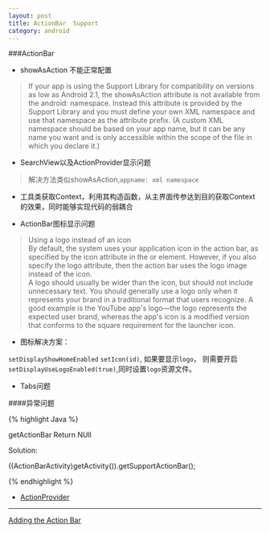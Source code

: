 ```yaml
---
layout: post
title: ActionBar  Support
category: android
---
```

###ActionBar

* showAsAction 不能正常配置        

> If your app is using the Support Library for compatibility on versions as low as Android 2.1, the showAsAction attribute is not available from the android: namespace. Instead this attribute is provided by the Support Library and you must define your own XML namespace and use that namespace as the attribute prefix. (A custom XML namespace should be based on your app name, but it can be any name you want and is only accessible within the scope of the file in which you declare it.)          

* SearchView以及ActionProvider显示问题        

> 解决方法类似showAsAction,`appname: xml namespace`   

* 工具类获取Context，利用其构造函数，从主界面传参达到目的获取Context的效果，同时能够实现代码的弱耦合

* ActionBar图标显示问题 

> Using a logo instead of an icon       
By default, the system uses your application icon in the action bar, as specified by the icon attribute in the <application> or <activity> element. However, if you also specify the logo attribute, then the action bar uses the logo image instead of the icon.        
A logo should usually be wider than the icon, but should not include unnecessary text. You should generally use a logo only when it represents your brand in a traditional format that users recognize. A good example is the YouTube app's logo—the logo represents the expected user brand, whereas the app's icon is a modified version that conforms to the square requirement for the launcher icon.

* 图标解决方案：    

`setDisplayShowHomeEnabled`
`setIcon(id)`,
如果要显示`logo`，
则需要开启`setDisplayUseLogoEnabled(true)`,同时设置`logo`资源文件。

* Tabs问题


####异常问题

{% highlight Java %}

getActionBar Return NUll

Solution:

((ActionBarActivity)getActivity()).getSupportActionBar();


{% endhighlight %}


* [ActionProvider](http://www.cnblogs.com/tianzhijiexian/p/3873259.html)

---

[Adding the Action Bar](http://developer.android.com/training/basics/actionbar/index.html)